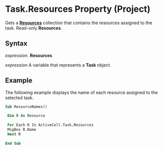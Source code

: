 
# Task.Resources Property (Project)

Gets a  **[Resources](eb83ed2f-2415-3f5d-3856-f4451a73a128.md)** collection that contains the resources assigned to the task. Read-only **Resources**.


## Syntax

 _expression_. **Resources**

 _expression_ A variable that represents a **Task** object.


## Example

The following example displays the name of each resource assigned to the selected task.


```vb
Sub ResourceNames() 
 
 Dim R As Resource 
 
 For Each R In ActiveCell.Task.Resources 
 MsgBox R.Name 
 Next R 
 
End Sub
```

